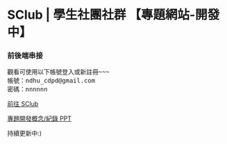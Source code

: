 # SClub | 學生社團社群 【專題網站-開發中】

### 前後端串接

<pre>
觀看可使用以下帳號登入或新註冊~~~
帳號：ndhu_cdpd@gmail.com
密碼：nnnnnn
</pre>

[前往 SClub](https://leileisme.github.io/SClub-front/#/login)

[專題開發概念/紀錄 PPT](https://www.figma.com/proto/9mfnaEVrcCGWJtq2WV0Gwr/20240228_%E5%B0%88%E9%A1%8C%E5%A0%B1%E5%91%8A?node-id=9-502)

持續更新中:)
